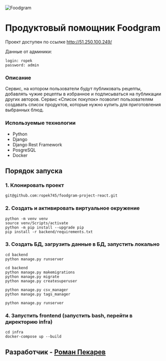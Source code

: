![Foodgram](https://github.com/ropek745/foodgram-project-react/actions/workflows/main.yml/badge.svg)

# Продуктовый помощник Foodgram

Проект доступен по ссылке http://51.250.100.249/

Данные от админики:

```
login: ropek
password: admin
```

### Описание
Сервис, на котором пользователи будут публиковать рецепты, добавлять чужие рецепты в избранное и подписываться на публикации других авторов. Сервис «Список покупок» позволит пользователям создавать список продуктов, которые нужно купить для приготовления выбранных блюд.

### Используемые технологии
 - Python
 - Django
 - Django Rest Framework
 - PosgreSQL
 - Docker
 
## Порядок запуска
 
### 1. Клонировать проект
```
git@github.com:ropek745/foodgram-project-react.git
```
### 2. Создать и активировать виртуальное окружение
```
python -m venv venv
source venv/Scripts/activate
python -m pip install --upgrade pip
pip install -r backend/requirements.txt
```
### 3. Создать БД, загрузить данные в БД, запустить локально
```
cd backend
python manage.py runserver
```
```
cd backend
python manage.py makemigrations
python manage.py migrate
python manage.py createsuperuser
```
```
python manage.py csv_manager
python manage.py tags_manager
```
```
python manage.py runserver
```
### 4. Запустить frontend (запустить bash, перейти в директорию infra)
```
cd infra
docker-compose up --build
```

## Разработчик - [Роман Пекарев](https://github.com/ropek745) ##




